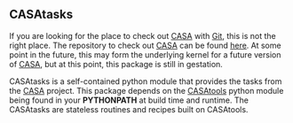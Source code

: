 
## CASAtasks

If you are looking for the place to check out [CASA](http://casa.nrao.edu/) with [Git](https://en.wikipedia.org/wiki/Git), this is not the right place. The repository to check out [CASA](http://casa.nrao.edu/) can be found [here](https://open-bitbucket.nrao.edu/projects/CASA/repos/casa/browse). At some point in the future, this may form the underlying kernel for a future version of [CASA](http://casa.nrao.edu/), but at this point, this package is still in gestation.

CASAtasks is a self-contained python module that provides the tasks from the [CASA](http://casa.nrao.edu/) project. This package depends on the [CASAtools](https://open-bitbucket.nrao.edu/projects/CASA/repos/CASAtools/browse) python module being found in your **PYTHONPATH** at build time and runtime. The CASAtasks are stateless routines and recipes built on CASAtools.
